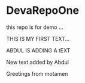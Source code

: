 # DevaRepoOne
this repo is for demo ... 


THIS IS MY FIRST TEXT... 

ABDUL IS ADDING A tEXT


New text added by Abdul

Greetings from motamen
